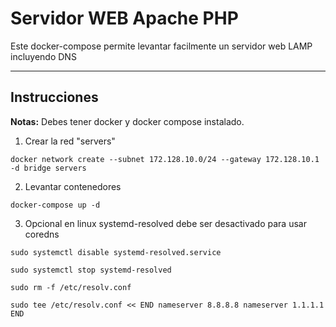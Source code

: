 # Servidor WEB Apache PHP

Este docker-compose permite levantar facilmente un servidor web LAMP incluyendo DNS

***

##  Instrucciones

**Notas:** Debes tener docker y docker compose instalado.

1. Crear la red "servers"

``docker network create --subnet 172.128.10.0/24 --gateway 172.128.10.1 -d bridge servers``

2. Levantar contenedores

``docker-compose up -d``

3. Opcional en linux systemd-resolved debe ser desactivado para usar coredns

``sudo systemctl disable systemd-resolved.service``

``sudo systemctl stop systemd-resolved``


``sudo rm -f /etc/resolv.conf``

``sudo tee /etc/resolv.conf << END
nameserver 8.8.8.8
nameserver 1.1.1.1
END``
